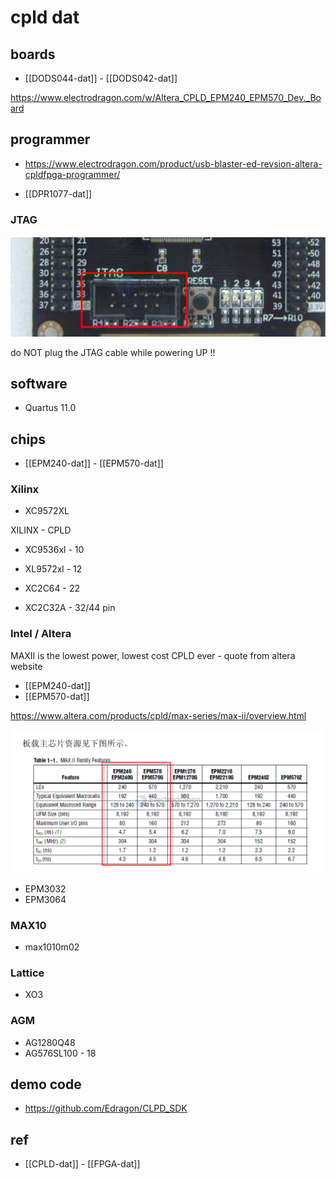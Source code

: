
# cpld dat 

## boards 

- [[DODS044-dat]] - [[DODS042-dat]]

https://www.electrodragon.com/w/Altera_CPLD_EPM240_EPM570_Dev._Board


## programmer 

- https://www.electrodragon.com/product/usb-blaster-ed-revsion-altera-cpldfpga-programmer/

- [[DPR1077-dat]]

### JTAG 

![](2024-11-04-17-50-07.png)

do NOT plug the JTAG cable while powering UP !!

## software 

- Quartus 11.0

## chips 

- [[EPM240-dat]] - [[EPM570-dat]]


### Xilinx

* XC9572XL

XILINX - CPLD 

* XC9536xl - 10
* XL9572xl - 12

* XC2C64 - 22
* XC2C32A - 32/44 pin


### Intel / Altera

MAXII is the lowest power, lowest cost CPLD ever - quote from altera website 

* [[EPM240-dat]]
* [[EPM570-dat]]

https://www.altera.com/products/cpld/max-series/max-ii/overview.html

![](2024-11-04-17-54-35.png)

* EPM3032
* EPM3064


### MAX10 

* max1010m02


### Lattice

* XO3


### AGM

* AG1280Q48
* AG576SL100 - 18

## demo code 

- https://github.com/Edragon/CLPD_SDK



## ref 

- [[CPLD-dat]] - [[FPGA-dat]]